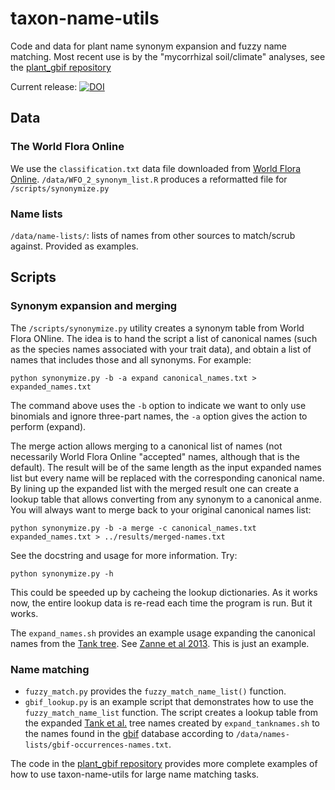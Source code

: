 taxon-name-utils
================

Code and data for plant name synonym expansion and fuzzy name matching. Most recent use is by the "mycorrhizal soil/climate" analyses, see the [plant_gbif repository](https://github.com/Fireandplants/plant_gbif)

Current release: [![DOI](https://zenodo.org/badge/20335477.svg)](https://zenodo.org/badge/latestdoi/20335477)

## Data ##

### The World Flora Online ###

We use the `classification.txt` data file downloaded from  [World Flora Online](http://www.worldfloraonline.org/downloadData). `/data/WFO_2_synonym_list.R` produces a reformatted file for `/scripts/synonymize.py`

### Name lists ###

`/data/name-lists/`: lists of names from other sources to match/scrub against. Provided as examples.

## Scripts ##

### Synonym expansion and merging ###

The `/scripts/synonymize.py` utility creates a synonym table from World Flora ONline. The idea is to hand the script a list of canonical names (such as the species names associated with your trait data), and obtain a list of names that includes those and all synonyms. For example:

```
python synonymize.py -b -a expand canonical_names.txt > expanded_names.txt
```

The command above uses the `-b` option to indicate we want to only use binomials and ignore three-part names, the `-a` option gives the action to perform (expand).

The merge action allows merging to a canonical list of names (not necessarily World Flora Online "accepted" names, although that is the default). The result will be of the same length as the input expanded names list but every name will be replaced with the corresponding canonical name.  By lining up the expanded list with the merged result one can create a lookup table that allows converting from any synonym to a canonical anme. You will always want to merge back to your original canonical names list:

```
python synonymize.py -b -a merge -c canonical_names.txt expanded_names.txt > ../results/merged-names.txt
```

See the docstring and usage for more information. Try:

```
python synonymize.py -h
```

This could be speeded up by cacheing the lookup dictionaries. As it works now, the entire lookup data is re-read each time the program is run. But it works.

The `expand_names.sh` provides an example usage expanding the canonical names from the [Tank tree][TankTree]. See [Zanne et al 2013][Zanne-etal-2013]. This is just an example. 

### Name matching ###

- `fuzzy_match.py` provides the `fuzzy_match_name_list()` function.
- `gbif_lookup.py` is an example script that demonstrates how to use the `fuzzy_match_name_list` function.  The script creates a lookup table from the expanded [Tank et al.][TankTree] tree names created by `expand_tanknames.sh` to the names found in the [gbif][GBIF] database according to `/data/names-lists/gbif-occurrences-names.txt`.

The code in the [plant_gbif repository](https://github.com/Fireandplants/plant_gbif) provides more complete examples of how to use taxon-name-utils for large name matching tasks.


[ejforrestel]: https://github.com/ejforrestel
[GBIF]: http://www.gbif.org/
[TPL]: http://www.theplantlist.org/
[TPL-accepted]: http://www.theplantlist.org/1.1/about/#accepted
[TankTree]: http://datadryad.org/resource/doi:10.5061/dryad.63q27/3
[Zanne-etal-2013]: http://www.nature.com/nature/journal/v506/n7486/full/nature12872.html
